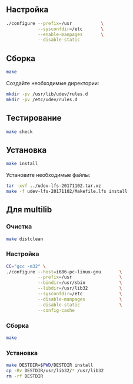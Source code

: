 <package-info :package="package" showsbu2></package-info>

<script>
		new Vue({
		el: '#main',
		data: { package: {} },
		mounted: function () {
				this.getPackage('eudev');
		},
		methods: {
			getPackage: function(name) {
					getPackage(name)
					.then(response => this.package = response);
			},
		}
  })
</script>

## Настройка


```bash
./configure --prefix=/usr           \
            --sysconfdir=/etc       \
            --enable-manpages       \
            --disable-static
```

## Сборка


```bash
make
```

Создайте необходимые директории:

```bash
mkdir -pv /usr/lib/udev/rules.d
mkdir -pv /etc/udev/rules.d
```

## Тестирование

```bash
make check
```

## Установка

```bash
make install
```

Установите необходимые файлы:

<!-- TODO: добавить в шапку ссылку на это -->

```bash
tar -xvf ../udev-lfs-20171102.tar.xz
make -f udev-lfs-20171102/Makefile.lfs install
```
 
## Для multilib

### Очистка

```bash
make distclean
```

### Настройка

```bash
CC="gcc -m32" \
./configure --host=i686-pc-linux-gnu       \
            --prefix=/usr                  \
            --bindir=/usr/sbin             \
            --libdir=/usr/lib32            \
            --sysconfdir=/etc              \
            --disable-manpages             \
            --disable-static               \
            --config-cache
```

### Сборка 

```bash
make
```

### Установка

```bash
make DESTDIR=$PWD/DESTDIR install
cp -Rv DESTDIR/usr/lib32/* /usr/lib32
rm -rf DESTDIR
```
